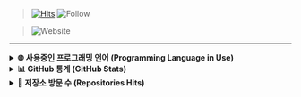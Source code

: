 > [![Hits](https://hits.seeyoufarm.com/api/count/incr/badge.svg?url=https%3A%2F%2Fgithub.com%2Fbanb3515&count_bg=%238A8A8A&title_bg=%230AD586&icon=iconify.svg&icon_color=%23FFFFFF&title=Hits&edge_flat=false)](https://github.com/banb3515)
![Follow](https://img.shields.io/github/followers/banb3515?color=181717&label=Follow&logo=GitHub)

> ![Website](https://img.shields.io/website?down_color=red&down_message=X&label=Website-Preparing&logo=github&style=for-the-badge&up_color=green&up_message=O&url=https%3A%2F%2Fbanb3515.github.io)

---

<details>
  <summary><b>🌐 사용중인 프로그래밍 언어 (Programming Language in Use)</b></summary>
  <hr>
    <blockquote>C++</blockquote>
    <blockquote>C#</blockquote>
    <blockquote>Java</blockquote>
  <hr>
</details>

<details> 
  <summary><b>📊 GitHub 통계 (GitHub Stats)</b></summary>
  <hr>
    <img src="https://github-readme-stats.vercel.app/api?username=banb3515&show_icons=true&theme=tokyonight&count_private=true" />
    <br>
    <img src="https://github-readme-stats.vercel.app/api/top-langs/?username=banb3515&theme=tokyonight" />
  <hr>
</details>

<details> 
  <summary><b>📁 저장소 방문 수 (Repositories Hits)</b></summary>
  <hr>
    <a href="https://github.com/banb3515/HeyMask"><img src="https://hits.seeyoufarm.com/api/count/incr/badge.svg?url=https%3A%2F%2Fgithub.com%2Fbanb3515%2FHeyMask&count_bg=%2364E900&title_bg=%233F4141&icon=linuxfoundation.svg&icon_color=%23FFFFFF&title=HeyMask&edge_flat=false"/></a>
    <a href="https://github.com/banb3515/HeyMaskViewer"><img src="https://hits.seeyoufarm.com/api/count/incr/badge.svg?url=https%3A%2F%2Fgithub.com%2Fbanb3515%2FHeyMaskViewer&count_bg=%2364E900&title_bg=%233F4141&icon=linuxfoundation.svg&icon_color=%23FFFFFF&title=HeyMaskViewer&edge_flat=false"/></a>
    <a href="https://github.com/banb3515/Hanyang-Kiosk"><img src="https://hits.seeyoufarm.com/api/count/incr/badge.svg?url=https%3A%2F%2Fgithub.com%2Fbanb3515%2FHanyang-Kiosk&count_bg=%2364E900&title_bg=%233F4141&icon=linuxfoundation.svg&icon_color=%23FFFFFF&title=Hanyang-Kiosk&edge_flat=false"/></a>
    <a href="https://github.com/banb3515/BanG-Dream-Tetris"><img src="https://hits.seeyoufarm.com/api/count/incr/badge.svg?url=https%3A%2F%2Fgithub.com%2Fbanb3515%2FBanG-Dream-Tetris&count_bg=%2364E900&title_bg=%233F4141&icon=linuxfoundation.svg&icon_color=%23FFFFFF&title=BanG-Dream-Tetris&edge_flat=false"/></a>
    <a href="https://github.com/banb3515/Genshin-Impact-Tasks"><img src="https://hits.seeyoufarm.com/api/count/incr/badge.svg?url=https%3A%2F%2Fgithub.com%2Fbanb3515%2FGenshin-Impact-Tasks&count_bg=%2364E900&title_bg=%233F4141&icon=linuxfoundation.svg&icon_color=%23FFFFFF&title=Genshin-Impact-Tasks&edge_flat=false"/></a>
    <a href="https://github.com/banb3515/Snowfall"><img src="https://hits.seeyoufarm.com/api/count/incr/badge.svg?url=https%3A%2F%2Fgithub.com%2Fbanb3515%2FSnowfall&count_bg=%2364E900&title_bg=%233F4141&icon=linuxfoundation.svg&icon_color=%23FFFFFF&title=Snowfall&edge_flat=false"/></a>
    <a href="https://github.com/banb3515/Hanyang-App"><img src="https://hits.seeyoufarm.com/api/count/incr/badge.svg?url=https%3A%2F%2Fgithub.com%2Fbanb3515%2FHanyang-App&count_bg=%2364E900&title_bg=%233F4141&icon=linuxfoundation.svg&icon_color=%23FFFFFF&title=Hanyang-App&edge_flat=false"/></a>
    <a href="https://github.com/banb3515/ToDoList"><img src="https://hits.seeyoufarm.com/api/count/incr/badge.svg?url=https%3A%2F%2Fgithub.com%2Fbanb3515%2FToDoList&count_bg=%2364E900&title_bg=%233F4141&icon=linuxfoundation.svg&icon_color=%23FFFFFF&title=ToDoList&edge_flat=false"/></a>
    <a href="https://github.com/banb3515/AvoidGame"><img src="https://hits.seeyoufarm.com/api/count/incr/badge.svg?url=https%3A%2F%2Fgithub.com%2Fbanb3515%2FAvoidGame&count_bg=%2364E900&title_bg=%233F4141&icon=linuxfoundation.svg&icon_color=%23FFFFFF&title=AvoidGame&edge_flat=false"/></a>
  <hr>
</details>

